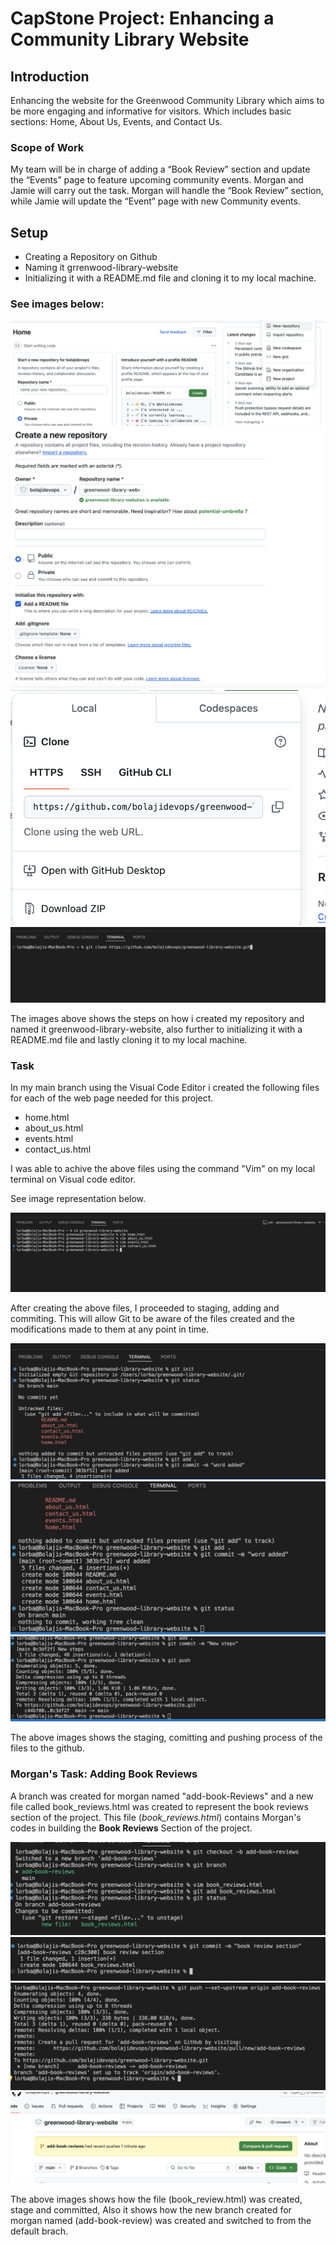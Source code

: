 # CapStone Project: Enhancing a Community Library Website

## Introduction

Enhancing the website for the Greenwood Community Library which aims to be more engaging and informative for visitors. Which includes basic sections: Home, About Us, Events, and Contact Us.

### Scope of Work

My team will be in charge of adding a “Book Review” section and update the “Events” page to feature upcoming community events.
Morgan and Jamie will carry out the task. Morgan will handle the “Book Review” section, while Jamie will update the “Event” page with new Community events.

## Setup

* Creating a Repository on Github
* Naming it grrenwood-library-website
* Initializing it with a README.md file and cloning it to my local machine.

### See images below:

![alt text](image1.png)
![alt text](image2.png)
![alt text](image3.png)
![alt text](image4.png)

The images above shows the steps on how i created my repository and named it greenwood-library-website, also further to initializing it with a README.md file and lastly cloning it to my local machine.

### Task

In my main branch using the Visual Code Editor i created the following files for each of the web page needed for this project.

* home.html
* about_us.html
* events.html
* contact_us.html

I was able to achive the above files using the command "Vim" on my local terminal on Visual code editor.

See image representation below. 

![alt text](image5.png)

After creating the above files, I proceeded to staging, adding and commiting. This will allow Git to be aware of the files created and the modifications made to them at any point in time.

![alt text](image6.png)
![alt text](image7.png)
![alt text](image8.png)

The above images shows the staging, comitting and pushing process of the files to the github.

### Morgan's Task: Adding Book Reviews

A branch was created for morgan named "add-book-Reviews" and a new file called book_reviews.html was created to represent the book reviews section of the project.
This file (*book_reviews.html*) contains Morgan's codes in building the **Book Reviews** Section of the project.

![alt text](image9.png)
![alt text](image10.png)
![alt text](image11.png)
![alt text](<image 12.png>)

The above images shows how the file (book_review.html) was created, stage and committed, Also it shows how the new  branch created for morgan named (add-book-review) was created and switched to from the default brach.
